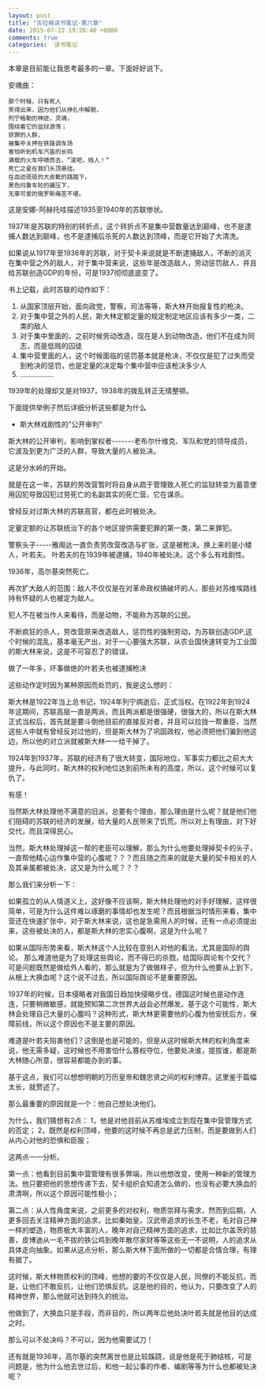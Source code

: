 ```yaml
---
layout: post
title: "古拉格读书笔记-第六章"
date: 2015-07-22 19:20:40 +0800
comments: true
categories:  读书笔记
---
```




本章是目前能让我思考最多的一章。下面好好说下。

安魂曲：

```
那个时候，只有死人
笑得出来，因为他们从挣扎中解脱，
列宁格勒的神迹，灵魂，
围绕着它的监狱游荡；
获罪的人群，
被集中关押在铁路调车场
害怕听到机车汽笛的长鸣
满载的火车呼啸而去，“滚吧，贱人！“
死亡之星在我们头顶悬挂。
在血迹斑斑的大皮靴的践踏下，
黑色玛鲁车轮的碾压下，
无辜可爱的俄罗斯痛苦不堪。
```
这是安娜-阿赫托哇描述1935至1940年的苏联惨状。



1937年是苏联的特别的转折点，这个转折点不是集中营数量达到巅峰，也不是逮捕人数达到巅峰，也不是逮捕后杀死的人数达到顶峰，而是它开始了大清洗。

如果说从1917年至1936年的苏联，对于契卡来说就是不断逮捕敌人，不断的消灭在集中营之外的敌人，对于集中营来说，这些年是改造敌人，劳动惩罚敌人，并且给苏联创造GDP的年份，可是1937彻彻底底变了。


书上记载，此时苏联的动作如下：

1. 从国家顶层开始，面向政党，警察，司法等等，斯大林开始报复性的枪决。
2. 对于集中营之外的人民，斯大林定额定量的规定制定地区应该有多少一类，二类的敌人
3. 对于集中里面的，之前时候劳动改造，现在是人到动物改造，他们不在成为同志，而是低贱的囚徒
4. 集中营里面的人，这个时候面临的惩罚基本就是枪决，不仅仅是犯了过失而受到枪决的惩罚，也是定量的决定每个集中营中应该枪决多少人
5. .................

1939年的处理却又是对1937，1938年的拨乱转正无情整顿。

下面提供举例子然后详细分析这些都是为什么

* 斯大林戏剧性的”公开审判“

斯大林的公开审判，影响到掌权者-------老布尔什维克、军队和党的领导成员，它波及到更为广泛的人群，导致大量的人被处决。

这是分水岭的开始。

就是在这一年，苏联的劳改营暂时将自身从疏于管理致人死亡的监狱转变为蓄意使用囚犯导致囚犯过劳死亡的名副其实的死亡营。它在谋杀。


曾经反对过斯大林的苏联高官，都在此时被处决。


定量定额的让苏联统治下的各个地区提供需要犯罪的第一类，第二来罪犯。

警察头子-----雅阁达一直负责劳改营改造与扩张，这是被枪决。换上来的是小矮人，叶若夫。
叶若夫的在1939年被逮捕，1940年被处决。这个多么有戏剧性。


1936年，高尔基突然死亡。

再次扩大敌人的范围：敌人不仅仅是在对革命政权搞破坏的人，那些对苏维埃路线持有怀疑的人也被定为敌人。

犯人不在被当作人来看待，而是动物，不能称为苏联的公民。

不断疯狂的杀人，劳改营原来改造敌人，惩罚性的强制劳动，为苏联创造GDP,这个时候的混乱，基本毫无产出，对于一心要强大苏联，从农业国快速转变为工业国的斯大林来说，这是不可容忍了的错误。


做了一年多，坏事做绝的叶若夫也被逮捕枪决

这些动作定时因为某种原因而处罚的，我是这么想的：

斯大林是1922年当上总书记，1924年列宁病逝后，正式当权。在1922年到1924年这期间，苏联高层一直是两派，而且两派都是很强硬，很强大的，所以在斯大林正式当权后，首先就是要斗倒他目前的直接反对者，并且可以拉拢一帮重臣，当然这些人中就有曾经反对过他的，但是斯大林为了巩固政权，他必须把他们骗到他这边，所以他的对立派就被斯大林一一给干掉了。

1924年到1937年，苏联的经济有了很大转变，国际地位，军事实力都比之前大大提升，与此同时，斯大林的权利地位达到前所未有的高度，所以，这个时候可以复仇了。

有感！

当然斯大林处理他不满意的旧派，总要有个理由，那么理由是什么呢？就是他们他们阻碍的苏联的经济的发展，给大量的人民带来了饥荒。所以对上有理由，对下好交代，而且深得民心。

当然，斯大林处理掉这一帮的老臣可以理解，那么为什么他要处理掉契卡的头子，一直帮他精心运作集中营的心腹呢？？？而且随之而来的就是大量的契卡相关的人及其亲属都被处决，这又是为什么呢？？？

那么我们来分析一下：

如果孤立的从人情道义上，这好像不应该啊，斯大林处理他的对手好理解，这样很简单，可是为什么这件难以琢磨的事情却也发生呢？而且根据当时情形来看，集中营还在快速扩张中，对于斯大林来说，这也是急需用人的时候，还有一点必须提出来，这些被处决的人，都是斯大林的忠实心腹啊，这是为什么呢？

如果从国际形势来看，斯大林这个人比较在意别人对他的看法，尤其是国际的舆论。
那么难道他是为了处理这些舆论，而不得已的杀戮，给国际舆论有个交代？可是问题既然是做给外人看的，那么就是为了做做样子，但为什么他要从上到下，从根上大换血呢？这个说不过去，所以国际舆论不是重要原因。

1937年的时候，日本侵略者对我国日趋加快侵略步伐，德国这时候也是动作连连，只要稍微敏感，就能预知第二次世界大战会必然爆发。基于这个可能性，斯大林会处理自己大量的心腹吗？这种形式，斯大林更需要他的心腹为他安抚后方，保障前线，所以这个原因也不是主要的原因。

难道是叶若夫陷害他们？这倒是也是可能的，但是从这时候斯大林的权利角度来说，他无需多疑，这时候也不用害怕什么篡权夺位，他要处决谁，提拔谁，都是斯大林随心所意，很容易都能办到的事。

基于这点，我们可以想想明朝的万历皇帝和魏忠贤之间的权利博弈。这里鉴于篇幅太长，就赘述了。


那么最重要的原因就是一个：他自己想处决他们。

为什么，我们猜想有2点：
1，他是对他目前从苏维埃成立到现在集中营管理方式的否定；
2，既然是权利顶峰，他要的这时候不再总是武力压制，而是要做到人们从内心对他的恐惧和臣服；

这两点一一分析。

第一点：他看到目前集中营管理有很多弊端，所以他想改变，使用一种新的管理方法。他只要把他的思想传递下去，契卡组织会知道怎么做的，也没有必要大换血的肃清啊，所以这个原因可能性极小；

第二点：从人性角度来说，之前更多的对权利，物质崇拜与需求，然而到后期，人更多回去关注精神方面的追求，比如秦始皇，汉武帝追求的长生不老，毛对自己神一样的塑造，物质极大丰富的人，晚年对自己精神方面的追求，比如比尔盖茨的慈善，皮博迪从一毛不拔的铁公鸡到晚年散尽家财等等这些无一不说明，人的追求从具体走向抽象。如果从这点分析，那么斯大林下面所做的一切都是合情合理，有理有据了。

这时候，斯大林物质权利的顶峰，他想的要的不仅仅是人民，同僚的不能反抗，而是，让他们不敢反抗，让他们恐惧反抗。这是他的目的，他认为，只要改变了人的精神世界，那么他就可达到持久的统治。

他做到了，大换血只是手段，而非目的，所以两年后他处决叶若夫就是他目的达成之时。

那么可以不处决吗？不可以，因为他需要试刀！

还有就是1936年，高尔基的突然离世也是比较蹊跷，说是他是死于肺结核，可是问题是，他为什么他去世过后，和他一起公事的作者、编剧等等为什么也都被处决呢？

